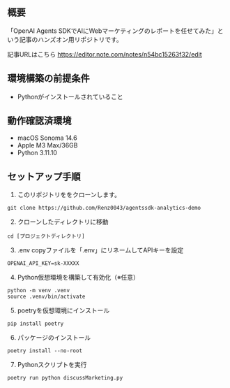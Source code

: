 ## 概要
「OpenAI Agents SDKでAIにWebマーケティングのレポートを任せてみた」という記事のハンズオン用リポジトリです。

記事URLはこちら
https://editor.note.com/notes/n54bc15263f32/edit

## 環境構築の前提条件
- Pythonがインストールされていること

## 動作確認済環境
- macOS Sonoma 14.6
- Apple M3 Max/36GB
- Python 3.11.10

## セットアップ手順

1. このリポジトリををクローンします。
```
git clone https://github.com/Renz0043/agentssdk-analytics-demo
```
2. クローンしたディレクトリに移動
```
cd [プロジェクトディレクトリ]
```
3. .env copyファイルを「.env」にリネームしてAPIキーを設定
```
OPENAI_API_KEY=sk-XXXXX
```
4. Python仮想環境を構築して有効化（※任意）
```
python -m venv .venv
source .venv/bin/activate
```
5. poetryを仮想環境にインストール
```
pip install poetry
```
6. パッケージのインストール
```
poetry install --no-root
```
7. Pythonスクリプトを実行
```
poetry run python discussMarketing.py
```
